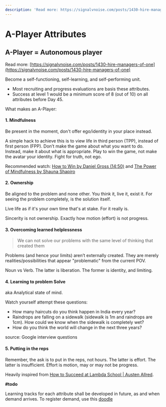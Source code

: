 ```yaml
---
description: 'Read more: https://signalvnoise.com/posts/1430-hire-managers-of-one'
---
```


# A-Player Attributes

## A-Player = Autonomous player

Read more: [https://signalvnoise.com/posts/1430-hire-managers-of-one](https://signalvnoise.com/posts/1430-hire-managers-of-one)

Become a self-functioning, self-learning, and self-performing unit.

* Most recruiting and progress evaluations are basis these attributes.
* Success at level 1 would be a minimum score of 8 \(out of 10\) on all attributes before Day 45.

What makes an A-Player:

#### 1. Mindfulness

Be present in the moment, don't offer ego/identity in your place instead.

A simple hack to achieve this is to view life in third person \(TPP\), instead of first person \(FPP\). Don’t make the game about what you want to do. Instead, make it about what is appropriate. Play to win the game, not make the avatar your identity. Fight for truth, not ego.

Recommended watch: [How to Win by Daniel Gross \(14:50\)](https://youtu.be/LH1bewTg-P4?t=890) and [The Power of Mindfulness by Shauna Shapiro](https://www.youtube.com/watch?v=IeblJdB2-Vo)

#### 2. Ownership

Be aligned to the problem and none other. You think it, live it, exist it. For seeing the problem completely, is the solution itself.

Live life as if it's your own time that's at stake. For it really is.

Sincerity is not ownership. Exactly how motion \(effort\) is not progress.

#### 3. Overcoming learned helplessness

> We can not solve our problems with the same level of thinking that created them

Problems \(and hence your limits\) aren’t externally created. They are merely realities/possibilities that appear "problematic" from the current POV.

Noun vs Verb. The latter is liberation. The former is identity, and limiting.

#### 4. Learning to problem Solve

aka Analytical state of mind.

Watch yourself attempt these questions:

* How many haircuts do you think happen in India every year?
* Raindrops are falling on a sidewalk \(sidewalk is 1m and raindrops are 1cm\). How could we know when the sidewalk is completely wet?
* How do you think the world will change in the next three years?

source: Google interview questions

#### 5. Putting in the reps

Remember, the ask is to put in the reps, not hours. The latter is effort. The latter is insufficient. Effort is motion, may or may not be progress.

Heavily inspired from [How to Succeed at Lambda School \| Austen Allred](https://www.youtube.com/watch?v=vVogzog7HDg).

**\#todo**

Learning tracks for each attribute shall be developed in future, as and when demand arrives. To register demand, use this [doodle](https://doodle.com/poll/b8m4tun5aty9nfrk)

